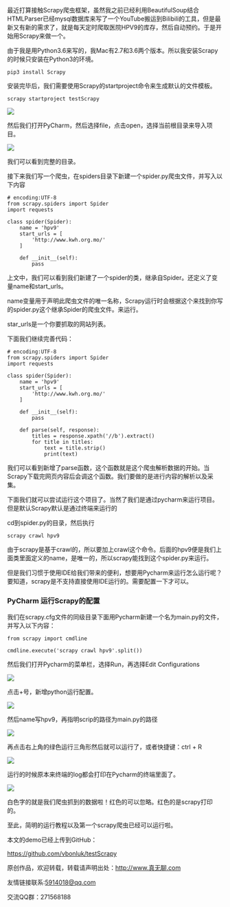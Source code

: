 最近打算接触Scrapy爬虫框架，虽然我之前已经利用BeautifulSoup结合HTMLParser已经mysql数据库来写了一个YouTube搬运到Bilibili的工具，但是最新又有新的需求了，就是每天定时爬取医院HPV9的库存，然后自动预约。于是开始用Scrapy来做一个。

由于我是用Python3.6来写的，我Mac有2.7和3.6两个版本。所以我安装Scrapy的时候只安装在Python3的环境。

	pip3 install Scrapy
	
安装完毕后，我们需要使用Scrapy的startproject命令来生成默认的文件模板。

	scrapy startproject testScrapy
	
![](http://oapglm9vz.bkt.clouddn.com/WX20180904-151236.png)

然后我们打开PyCharm，然后选择file，点击open，选择当前根目录来导入项目。

![](http://oapglm9vz.bkt.clouddn.com/WX20180904-151650.png)

我们可以看到完整的目录。

接下来我们写一个爬虫，在spiders目录下新建一个spider.py爬虫文件，并写入以下内容

	# encoding:UTF-8
	from scrapy.spiders import Spider
	import requests

	class spider(Spider):
    	name = 'hpv9'
    	start_urls = [
        	'http://www.kwh.org.mo/'
    	]

    	def __init__(self):
        	pass
 
上文中，我们可以看到我们新建了一个spider的类，继承自Spider。还定义了变量name和start_urls。
 
name变量用于声明此爬虫文件的唯一名称，Scrapy运行时会根据这个来找到你写的spider.py这个继承Spider的爬虫文件。来运行。
 
star_urls是一个你要抓取的网站列表。
 
下面我们继续完善代码：
 
 	# encoding:UTF-8
	from scrapy.spiders import Spider
	import requests

	class spider(Spider):
    	name = 'hpv9'
    	start_urls = [
        	'http://www.kwh.org.mo/'
    	]

    	def __init__(self):
        	pass

    	def parse(self, response):
        	titles = response.xpath('//b').extract()
        	for title in titles:
            	text = title.strip()
            	print(text)
 
我们可以看到新增了parse函数，这个函数就是这个爬虫解析数据的开始。当Scrapy下载完网页内容后会调这个函数。我们要做的是进行内容的解析以及采集。

下面我们就可以尝试运行这个项目了。当然了我们是通过pycharm来运行项目。但是默认Scrapy默认是通过终端来运行的

cd到spider.py的目录，然后执行

	scrapy crawl hpv9
	
由于scrapy是基于crawl的，所以要加上crawl这个命令。后面的hpv9便是我们上面类里面定义的name，是唯一的，所以scrapy能找到这个spider.py来运行。

但是我们习惯于使用IDE给我们带来的便利，想要用Pycharm来运行怎么运行呢？要知道，scrapy是不支持直接使用IDE运行的。需要配置一下才可以。

### PyCharm 运行Scrapy的配置

我们在scrapy.cfg文件的同级目录下面用Pycharm新建一个名为main.py的文件，并写入以下内容：

	from scrapy import cmdline

	cmdline.execute('scrapy crawl hpv9'.split())
	
然后我们打开Pycharm的菜单栏，选择Run，再选择Edit Configurations

![](http://oapglm9vz.bkt.clouddn.com/WechatIMG263.png)

点击+号，新增python运行配置。

![](http://oapglm9vz.bkt.clouddn.com/WX20180904-154119.png)

然后name写hpv9，再指明scrip的路径为main.py的路径

![](http://oapglm9vz.bkt.clouddn.com/WX20180904-154329.png)

再点击右上角的绿色运行三角形然后就可以运行了，或者快捷键：ctrl + R

![](http://oapglm9vz.bkt.clouddn.com/WX20180904-154624.png)


运行的时候原本来终端的log都会打印在Pycharm的终端里面了。

![](http://oapglm9vz.bkt.clouddn.com/WX20180904-154813.png)

白色字的就是我们爬虫抓到的数据啦！红色的可以忽略。红色的是scrapy打印的。

至此，简明的运行教程以及第一个scrapy爬虫已经可以运行啦。

本文的demo已经上传到GitHub：

<https://github.com/vbonluk/testScrapy>

原创作品，欢迎转载，转载请声明出处：<http://www.真无聊.com>
 
友情链接联系:5914018@qq.com
 
交流QQ群：271568188
